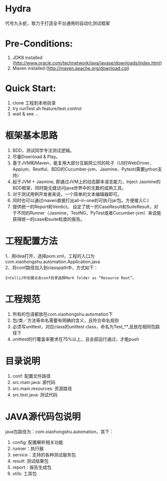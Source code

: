 # Hydra

代号九头蛇，致力于打造全平台通用的自动化测试框架

# Pre-Conditions:
1. JDK8 installed (http://www.oracle.com/technetwork/java/javase/downloads/index.html)
2. Maven installed (http://maven.apache.org/download.cgi)


# Quick Start:
1. clone 工程到本地目录
2. try runTest.sh feature/test.control
3. wait & see ... 

# 框架基本思路
1. BDD，测试同学专注测试逻辑。
2. 尽量Download & Play。 
3. 基于JVM和Maven，能复用大部分互联网公司的轮子（UI的WebDriver、Appium、Restful、BDD的Cucumber-jvm、Jasmine、Pytest(需要jython支持）
4. 起于JVM + Jasmine, 即通过JVM上的动态脚本语言能力，Inject Jasmine的BDD框架，同时能无缝访问java世界中的无数的成熟工具。
5. 对于测试用例开发者来说，一个简单的文本编辑器即可。
6. 同时也可以通过maven直接打出all-in-one的可执行jar包。方便接入C.I
7. 提供统一的Report和Verdict。 设定了统一的CaseResult和SuiteResult，对于不同的Runner（Jasmine，TestNG，PyTest或者Cucumber-jvm）来说能获得统一的case和suite粒度的报告。

# 工程配置方法

1、用idea打开，选择pom.xml，工程的入口为com.xiaohongshu.automation.Application.java    
2、将conf路径加入到classpath中，方式如下：     
    
    IntelliJ中右键点击conf目录选择Mark folder as “Resource Root”。

# 工程规范

1. 所有的包请都放在com.xiaohongshu.automation下
2. 包/类／方法等命名需要有明确的含义，且符合命名规则
3. 必须写unittest，对应class的unittest class，命名为Test_**,且放在相同包路径下    
4. unittest的行覆盖率要求在75%以上，且全部运行通过，才能push    

# 目录说明

1. conf: 配置文件路径
2. src.main.java: 源代码
3. src.main.resources: 资源路径
4. src.test.java: 测试代码

# JAVA源代码包说明

java包路径为：com.xiaohongshu.automation，其下：

1. config: 配置解析相关功能
2. runner：执行器
3. service：支持的各种测试服务包
4. result: 测试结果包
5. report：报告生成包
6. utils: 工具包
